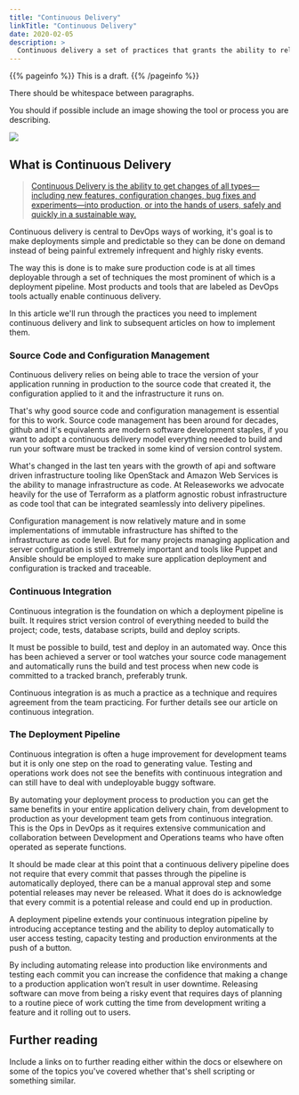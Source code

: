 ```yaml
---
title: "Continuous Delivery"
linkTitle: "Continuous Delivery"
date: 2020-02-05
description: >
  Continuous delivery a set of practices that grants the ability to release software reliably and repeatedly.
---
```

{{% pageinfo %}}
This is a draft. 
{{% /pageinfo %}}



There should be whitespace between paragraphs.

You should if possible include an image showing the tool or process you are describing.

![](https://upload.wikimedia.org/wikipedia/commons/thumb/9/9e/Picea_abies_shoot_with_buds%2C_Sogndal%2C_Norway.jpg/1024px-Picea_abies_shoot_with_buds%2C_Sogndal%2C_Norway.jpg)

## What is Continuous Delivery

> [Continuous Delivery is the ability to get changes of all types—including new features, configuration changes, bug fixes and experiments—into production, or into the hands of users, safely and quickly in a sustainable way.](https://continuousdelivery.com/)

Continuous delivery is central to DevOps ways of working, it's goal is to make deployments simple and predictable so they can be done on demand instead of being painful extremely infrequent and highly risky events.

The way this is done is to make sure production code is at all times deployable through a set of techniques the most prominent of which is a deployment pipeline. Most products and tools that are labeled as DevOps tools actually enable continuous delivery.

In this article we'll run through the practices you need to implement continuous delivery and link to subsequent articles on how to implement them.

### Source Code and Configuration Management 

Continuous delivery relies on being able to trace the version of your application running in production to the source code that created it, the configuration applied to it and the infrastructure it runs on. 

That's why good source code and configuration management is essential for this to work. Source code management has been around for decades, github and it's equivalents are modern software development staples, if you want to adopt a continuous delivery model everything needed to build and run your software must be tracked in some kind of version control system.

What's changed in the last ten years with the growth of api and software driven infrastructure tooling like OpenStack and Amazon Web Services is the ability to manage infrastructure as code. At Releaseworks we advocate heavily for the use of Terraform as a platform agnostic robust infrastructure as code tool that can be integrated seamlessly into delivery pipelines.

Configuration management is now relatively mature and in some implementations of immutable infrastructure has shifted to the infrastructure as code level. But for many projects managing application and server configuration is still extremely important and tools like Puppet and Ansible should be employed to make sure application deployment and configuration is tracked and traceable.

### Continuous Integration

Continuous integration is the foundation on which a deployment pipeline is built. It requires strict version control of everything needed to build the project; code, tests, database scripts, build and deploy scripts.

It must be possible to build, test and deploy in an automated way. Once this has been achieved a server or tool watches your source code management and automatically runs the build and test process when new code is committed to a tracked branch, preferably trunk.

Continuous integration is as much a practice as a technique and requires agreement from the team practicing. For further details see our article on continuous integration.

### The Deployment Pipeline

Continuous integration is often a huge improvement for development teams but it is only one step on the road to generating value. Testing and operations work does not see the benefits with continuous integration and can still have to deal with undeployable buggy software.

By automating your deployment process to production you can get the same benefits in your entire application delivery chain, from development to production as your development team gets from continuous integration. This is the Ops in DevOps as it requires extensive communication and collaboration between Development and Operations teams who have often operated as seperate functions.

It should be made clear at this point that a continuous delivery pipeline does not require that every commit that passes through the pipeline is automatically deployed, there can be a manual approval step and some potential releases may never be released. What it does do is acknowledge that every commit is a potential release and could end up in production.

A deployment pipeline extends your continuous integration pipeline by introducing acceptance testing and the ability to deploy automatically to user access testing, capacity testing and production environments at the push of a button.

By including automating release into production like environments and testing each commit you can increase the confidence that making a change to a production application won’t result in user downtime. Releasing software can move from being a risky event that requires days of planning to a routine piece of work cutting the time from development writing a feature and it rolling out to users.

## Further reading
Include a links on to further reading either within the docs or elsewhere on some of the topics you've covered whether that's shell scripting or something similar.


